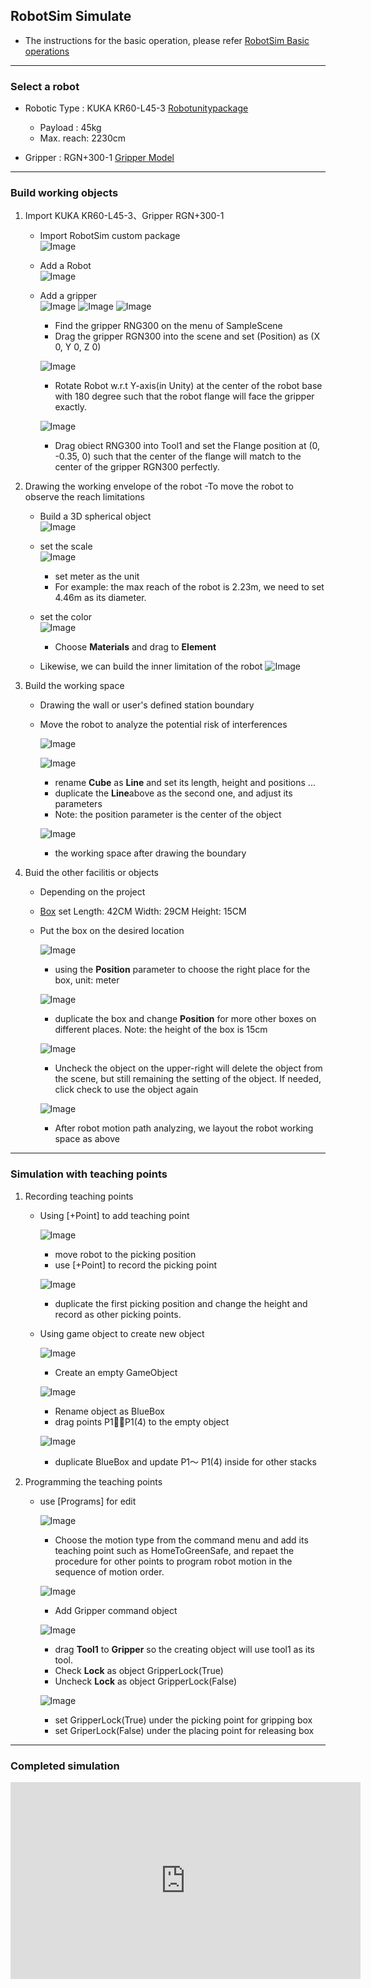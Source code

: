 ## RobotSim Simulate

- The instructions for the basic operation,  please refer [RobotSim Basic operations](https://yazelin.github.io/usc2019-RobotSim/zh-tw/1RobotSimBasic.html)

---

### Select a robot

- Robotic Type : KUKA KR60-L45-3 [Robotunitypackage](https://github.com/YangPeiYuan/RobotSim_Simulate/raw/master/object/KR60_L45.unitypackage)
	- Payload : 45kg
	- Max. reach: 2230cm
	
- Gripper : RGN+300-1 [Gripper Model](https://github.com/YangPeiYuan/RobotSim_Simulate/raw/master/object/RGN300.FBX)

---

### Build working objects

1. Import KUKA KR60-L45-3、Gripper RGN+300-1
	- Import RobotSim custom package                              
		 ![Image](../image/RobotSim_Import_Model.png)
		 
	- Add a Robot                                                                              
		![Image](../image/RobotSim_Import_Robot.png)

	- Add a gripper                                                                                
		![Image](../image/RobotSim_Import_New_Asset.png)
		![Image](../image/RobotSim_Import_RNG300.png)
		![Image](../image/RobotSim_Set_gripper.png)
		- Find the gripper RNG300 on the menu of SampleScene
		- Drag the gripper RGN300 into the scene and set (Position) as  (X 0, Y 0, Z 0)

		![Image](../image/RobotSim_Set_Robot_Position.png)
		- Rotate Robot w.r.t Y-axis(in Unity) at the center of the robot base with 180 degree such that the robot flange will face the gripper exactly.

		![Image](../image/RobotSim_Set_Robot_Tool.png)
		- Drag obiect RNG300 into Tool1 and set the Flange position at (0, -0.35, 0) such that the center of the flange will match to the center of the gripper RGN300 perfectly.

2. Drawing the working envelope of the robot 
	-To move the robot to observe the reach limitations          
	
	- Build a 3D spherical object                                                                      
		![Image](../image/RobotSim_Add_Range_Sphere.png)
		
	- set the scale                                                                         
		![Image](../image/RobotSim_Range_Size.png)
		- set meter as the unit
		- For example: the max reach of the robot is 2.23m, we need to set 4.46m as its diameter. 
         
         
	- set the color                                                                   
		![Image](../image/RobotSim_Range_Color.png)
		- Choose **Materials** and drag to **Element**                                     

	- Likewise, we can build the inner limitation of the robot
		![Image](../image/RobotSim_Add_Limit_Sphere.png)


3. Build the working space
	- Drawing the wall or user's defined station boundary
	- Move the robot to analyze the potential risk of interferences    
    
		![Image](../image/RobotSim_Add_Line.png)
	
		![Image](../image/RobotSim_Set_Line.png)
		- rename **Cube** as **Line** and set its length, height and positions ...
		- duplicate the **Line**above as the second one, and adjust its parameters
		- Note: the position parameter is the center of the object
                                                                                                                  
		![Image](../image/RobotSim_Set_Limit_Environment.png)
		- the working space after drawing the boundary


4. Buid the other facilitis or objects
	- Depending on the project   
	- [Box](https://github.com/YangPeiYuan/RobotSim_Simulate/raw/master/object/box.FBX)	set Length: 42CM Width: 29CM Height: 15CM 

	 - Put the box on the desired location                                  

		![Image](../image/RobotSim_Position.png)
		 - using the **Position** parameter to choose the right place for the box, unit: meter
                                                                                                                          
		![Image](../image/RobotSim_Position_Stacking.png)
		- duplicate the box and change **Position** for more other boxes on different places. Note: the height of the box is 15cm
                                                                                                                      
		![Image](../image/RobotSim_Blue_Box_Disappear.png)
		- Uncheck the object on the upper-right will delete the object from the scene, but still remaining the setting of the object. If needed, click check to use the object again  
                                                                                                                            
		![Image](../image/RobotSim_Complete_Environment.png)
		- After robot motion path analyzing, we layout the robot working space as above

--- 
### Simulation with teaching points

1. Recording teaching points

	- Using [+Point] to add teaching point 

		![Image](../image/RobotSim_Add_Point.png)
		- move robot to the picking position
		- use [+Point] to record the picking point

		![Image](../image/RobotSim_Add_All_Point.png)
	
		-  duplicate the first picking position and change the height and record as other picking points.

	- Using game object to create new object
                                                                                       
		![Image](../image/RobotSim_Create_Empty.png)
		- Create an empty GameObject
		                                                          
		![Image](../image/RobotSim_Create_Blue_Box.png)
		- Rename object as BlueBox
		- drag points P1～P1(4) to the empty object
                                                                                                                                                           
		![Image](../image/RobotSim_All_Blue_Box.png)
		- duplicate BlueBox and update  P1～ P1(4) inside for other stacks
                                                                                                   
2. Programming the teaching points

	- use [Programs] for edit
                                                                                                                   
		![Image](../image/RobotSim_New_Motion.png)
		- Choose the motion type from the command menu and add its teaching point such as HomeToGreenSafe, and repaet the procedure for other points to program robot motion in the sequence of motion order. 
		                                                                                     
		![Image](../image/RobotSim_Command_Gripper.png)
		
		-  Add Gripper command object

		![Image](../image/RobotSim_Gripper_Lock.png)
		- drag **Tool1** to **Gripper** so the creating object will use tool1 as its tool.
		- Check **Lock** as object GripperLock(True)
		- Uncheck **Lock** as object GripperLock(False)
	                                                                                                                             
		![Image](../image/RobotSim_Gripper_Lock_Box.png)
		- set GripperLock(True) under the picking point for gripping box
		- set GriperLock(False) under the placing point for releasing box

 --- 
### Completed  simulation

<iframe width="560" height="315" src="https://www.youtube.com/embed/m-8mlEnRETc" frameborder="0" allow="accelerometer; autoplay; encrypted-media; gyroscope; picture-in-picture" allowfullscreen></iframe>

<!--stackedit_data:
eyJoaXN0b3J5IjpbMjA1MjQxNzQwMywyMTM0MDI4NDM0LDIxMz
MzMDU2MjYsLTE2MTkyMDI2MzQsMTU5MDYwMTQ4NCwxNjI2MTkw
OTksLTE4NjU5NjA5NTQsLTEyNTI3MDEwODMsOTc3MjE0MjY3LC
04ODAxMzEzNDYsLTIwMDMwNDYzMTIsLTI1ODkzODIxOSwtMTkw
NjI2MTAxOCwxODM1MzEwODE0LC0xMDMxNzgwMTU2LDE4OTI0Nz
c3NTUsLTQ0OTQ4Njk0NSwtNTU3MTAyNzA3LDI3NzI4MDYxMiw2
ODUwMTU4NThdfQ==
-->